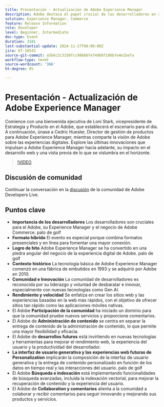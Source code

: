 ```yaml
---
title: Presentación - Actualización de Adobe Experience Manager
description: Adobe destaca el papel crucial de los desarrolladores en su negocio de Experience Manager y Commerce, destaca el formato de evento híbrido, celebra hitos y se centra en la innovación, el rendimiento, la participación de la comunidad y los desarrollos futuros en rendimiento web, IU generativa y funcionalidades de búsqueda avanzada.
solution: Experience Manager, Commerce
feature: Release Information
role: Developer
level: Beginner, Intermediate
doc-type: Event
duration: 3101
last-substantial-update: 2024-11-27T00:00:00Z
jira: KT-16543
source-git-commit: a5b6c2c3150fcc98686fe74d68f186bfe4e1befa
workflow-type: tm+mt
source-wordcount: '366'
ht-degree: 0%

---
```



# Presentación - Actualización de Adobe Experience Manager

Comience con una bienvenida ejecutiva de Loni Stark, vicepresidente de Estrategia y Producto en el Adobe, que establecerá el escenario para el día. A continuación, únase a Cedric Huesler, Director de gestión de productos para Adobe Experience Manager, mientras comparte la visión de Adobe sobre las experiencias digitales. Explore las últimas innovaciones que impulsan a Adobe Experience Manager hacia adelante, su impacto en el desarrollo web y una vista previa de lo que se vislumbra en el horizonte.

>[!VIDEO](https://video.tv.adobe.com/v/3439437/?learn=on&enablevpops)

## Discusión de comunidad

Continuar la conversación en la [discusión](https://adobe.ly/3Ywf7Vm) de la comunidad de Adobe Developers Live.

## Puntos clave

* **Importancia de los desarrolladores** Los desarrolladores son cruciales para el Adobe, su Experience Manager y el negocio de Adobe Commerce. palo de golf
* **Formato híbrido** El evento es especial porque combina formatos presenciales y en línea para fomentar una mayor conexión.
* **Logro de hito** Adobe Experience Manager se ha convertido en una piedra angular del negocio de la experiencia digital de Adobe. palo de golf
* **Contexto histórico** La tecnología básica de Adobe Experience Manager comenzó en una fábrica de embutidos en 1993 y se adquirió por Adobe en 2010.
* **Comunidad e Innovación** La comunidad de desarrolladores es reconocida por su liderazgo y voluntad de desbaratar e innovar, especialmente con nuevas tecnologías como Gen AI.
* **Rendimiento y velocidad** Se enfatiza en crear los sitios web y las experiencias basadas en la web más rápidos, con el objetivo de ofrecer sitios tan rápido como las aplicaciones móviles nativas.
* El Adobe **Participación de la comunidad** ha iniciado un dominio para que la comunidad pruebe nuevos servicios y proporcione comentarios.
* El Adobe de **Administración de contenido** se centra en separar la entrega de contenido de la administración de contenido, lo que permite una mayor flexibilidad y eficacia.
* El Adobe de **desarrollos futuros** está invirtiendo en nuevas tecnologías y herramientas para mejorar el rendimiento web, la experiencia del usuario y la productividad del desarrollador.
* **La interfaz de usuario generativa y las experiencias web futuras de Personalization** implicarán la composición de la interfaz de usuario generativa y la entrega de contenido personalizado en función de los datos en tiempo real y las interacciones del usuario. palo de golf
* El Adobe **Búsqueda e indexación** está implementando funcionalidades de búsqueda avanzadas, incluida la indexación vectorial, para mejorar la recuperación de contenido y la experiencia del usuario.
* El Adobe de **Collaboration y comentarios** alienta a la comunidad a colaborar y recibir comentarios para seguir innovando y mejorando sus productos y servicios.

